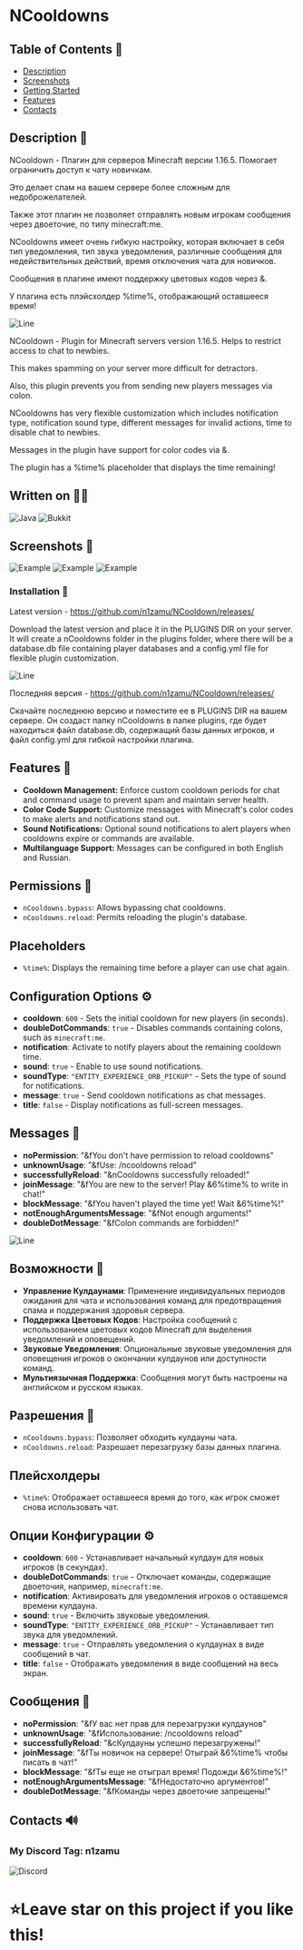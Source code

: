 # NCooldowns

## Table of Contents 📃

- [Description](#description)
- [Screenshots](#screenshots)
- [Getting Started](#getting-started)
- [Features](#features)
- [Contacts](#contacts)

## Description 💙
NCooldown - Плагин для серверов Minecraft версии 1.16.5. Помогает ограничить доступ к чату новичкам.

Это делает спам на вашем сервере более сложным для недоброжелателей. 

Также этот плагин не позволяет отправлять новым игрокам сообщения через двоеточие, по типу minecraft:me.

NCooldowns имеет очень гибкую настройку, которая включает в себя тип уведомления, тип звука уведомления, различные сообщения для недействительных действий, время отключения чата для новичков.

Сообщения в плагине имеют поддержку цветовых кодов через &.

У плагина есть плэйсхолдер %time%, отображающий оставшееся время!

![Line](https://github.com/n1zamu/n1zamu/blob/main/assets/sepparator.png)

NCooldown - Plugin for Minecraft servers version 1.16.5. Helps to restrict access to chat to newbies.

This makes spamming on your server more difficult for detractors. 

Also, this plugin prevents you from sending new players messages via colon.

NCooldowns has very flexible customization which includes notification type, notification sound type, different messages for invalid actions, time to disable chat to newbies.

Messages in the plugin have support for color codes via &.

The plugin has a %time% placeholder that displays the time remaining!

## Written on 👩‍💻
![Java](https://img.shields.io/badge/-Java-FFA500?style=for-the-badge&logo=java&logoColor=0000CD)
![Bukkit](https://img.shields.io/badge/-Bukkit-7B68EE?style=for-the-badge)

## Screenshots 📸
![Example](https://github.com/n1zamu/NCooldown/blob/main/screenshots/example.png)
![Example](https://github.com/n1zamu/NCooldown/blob/main/screenshots/example1.png)
![Example](https://github.com/n1zamu/NCooldown/blob/main/screenshots/example2.png)

### Installation 🌙
Latest version - https://github.com/n1zamu/NCooldown/releases/

Download the latest version and place it in the PLUGINS DIR on your server.
It will create a nCooldowns folder in the plugins folder, where there will be a database.db file containing player databases and a config.yml file for flexible plugin customization.

![Line](https://github.com/n1zamu/n1zamu/blob/main/assets/sepparator.png)

Последняя версия - https://github.com/n1zamu/NCooldown/releases/

Скачайте последнюю версию и поместите ее в PLUGINS DIR на вашем сервере.
Он создаст папку nCooldowns в папке plugins, где будет находиться файл database.db, содержащий базы данных игроков, и файл config.yml для гибкой настройки плагина.

## Features 🌟

- **Cooldown Management:** Enforce custom cooldown periods for chat and command usage to prevent spam and maintain server health.
- **Color Code Support:** Customize messages with Minecraft's color codes to make alerts and notifications stand out.
- **Sound Notifications:** Optional sound notifications to alert players when cooldowns expire or commands are available.
- **Multilanguage Support:** Messages can be configured in both English and Russian.

## Permissions 🔑

- `nCooldowns.bypass`: Allows bypassing chat cooldowns.
- `nCooldowns.reload`: Permits reloading the plugin's database.

## Placeholders

- `%time%`: Displays the remaining time before a player can use chat again.

## Configuration Options ⚙️

- **cooldown**: `600` - Sets the initial cooldown for new players (in seconds).
- **doubleDotCommands**: `true` - Disables commands containing colons, such as `minecraft:me`.
- **notification**: Activate to notify players about the remaining cooldown time.
- **sound**: `true` - Enable to use sound notifications.
- **soundType**: `"ENTITY_EXPERIENCE_ORB_PICKUP"` - Sets the type of sound for notifications.
- **message**: `true` - Send cooldown notifications as chat messages.
- **title**: `false` - Display notifications as full-screen messages.

## Messages 📝

- **noPermission**: "&fYou don't have permission to reload cooldowns"
- **unknownUsage**: "&fUse: /ncooldowns reload"
- **successfullyReload**: "&nCooldowns successfully reloaded!"
- **joinMessage**: "&fYou are new to the server! Play &6%time% to write in chat!"
- **blockMessage**: "&fYou haven't played the time yet! Wait &6%time%!"
- **notEnoughArgumentsMessage**: "&fNot enough arguments!"
- **doubleDotMessage**: "&fColon commands are forbidden!"

![Line](https://github.com/n1zamu/n1zamu/blob/main/assets/sepparator.png)

## Возможности 🌟

- **Управление Кулдаунами**: Применение индивидуальных периодов ожидания для чата и использования команд для предотвращения спама и поддержания здоровья сервера.
- **Поддержка Цветовых Кодов**: Настройка сообщений с использованием цветовых кодов Minecraft для выделения уведомлений и оповещений.
- **Звуковые Уведомления**: Опциональные звуковые уведомления для оповещения игроков о окончании кулдаунов или доступности команд.
- **Мультиязычная Поддержка**: Сообщения могут быть настроены на английском и русском языках.

## Разрешения 🔑

- `nCooldowns.bypass`: Позволяет обходить кулдауны чата.
- `nCooldowns.reload`: Разрешает перезагрузку базы данных плагина.

## Плейсхолдеры

- `%time%`: Отображает оставшееся время до того, как игрок сможет снова использовать чат.

## Опции Конфигурации ⚙️

- **cooldown**: `600` - Устанавливает начальный кулдаун для новых игроков (в секундах).
- **doubleDotCommands**: `true` - Отключает команды, содержащие двоеточия, например, `minecraft:me`.
- **notification**: Активировать для уведомления игроков о оставшемся времени кулдауна.
- **sound**: `true` - Включить звуковые уведомления.
- **soundType**: `"ENTITY_EXPERIENCE_ORB_PICKUP"` - Устанавливает тип звука для уведомлений.
- **message**: `true` - Отправлять уведомления о кулдаунах в виде сообщений в чат.
- **title**: `false` - Отображать уведомления в виде сообщений на весь экран.

## Сообщения 📝

- **noPermission**: "&fУ вас нет прав для перезагрузки кулдаунов"
- **unknownUsage**: "&fИспользование: /ncooldowns reload"
- **successfullyReload**: "&cКулдауны успешно перезагружены!"
- **joinMessage**: "&fТы новичок на сервере! Отыграй &6%time% чтобы писать в чат!"
- **blockMessage**: "&fТы еще не отыграл время! Подожди &6%time%!"
- **notEnoughArgumentsMessage**: "&fНедостаточно аргументов!"
- **doubleDotMessage**: "&fКоманды через двоеточие запрещены!"

## Contacts 🔊

### My Discord Tag: n1zamu
![Discord](https://img.shields.io/badge/-Discord-4169E1?style=for-the-badge&logo=discord&logoColor=FFFFFF)


# ⭐Leave star on this project if you like this!
